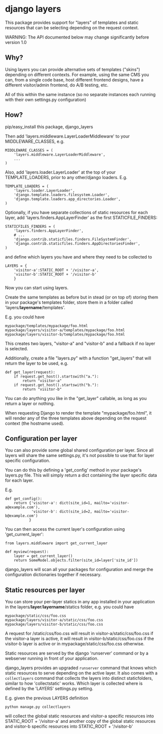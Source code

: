 django layers
=============

This package provides support for "layers" of templates and static resources
that can be selecting depending on the request context.

WARNING: The API documented below may change significantly before version 1.0

Why?
----

Using layers you can provide alternative sets of templates ("skins")
depending on different contexts. For example, using the same CMS you
can, from a single code base, host different frontend designs, have
a different visitor/admin frontend, do A/B testing, etc.

All of this within the same instance (so no separate instances each running
with their own settings.py configuration)


How?
----

pip/easy_install this package, django_layers

Then add 'layers.middleware.LayerLoaderMiddleware' to your
MIDDLEWARE_CLASSES, e.g.

    MIDDLEWARE_CLASSES = (
        'layers.middleware.LayerLoaderMiddleware',
        ...
    )

Also, add 'layers.loader.LayerLoader' at the top of your TEMPLATE_LOADERS, prior
to any other/django loaders. E.g.

    TEMPLATE_LOADERS = (
        'layers.loader.LayerLoader',
        'django.template.loaders.filesystem.Loader',
        'django.template.loaders.app_directories.Loader',
    )

Optionally, if you have separate collections of static resources for each layer,
add 'layers.finders.AppLayerFinder' as the first STATICFILE_FINDERS:

    STATICFILES_FINDERS = (
        'layers.finders.AppLayerFinder',
        # ...
        'django.contrib.staticfiles.finders.FileSystemFinder',
        'django.contrib.staticfiles.finders.AppDirectoriesFinder',
    )

and define which layers you have and where they need to be collected to

    LAYERS = {
        'visitor-a':STATIC_ROOT + '/visitor-a',
        'visitor-b':STATIC_ROOT + '/visitor-b'
        }


Now you can start using layers.

Create the same templates as before but in stead (or on top of) storing them
in your package's templates folder, store them in a folder called 
'layers/**layername**/templates'.

E.g. you could have

    mypackage/templates/mypackage/foo.html
    mypackage/layers/visitor-a/templates/mypackage/foo.html
    mypackage/layers/visitor-b/templates/mypackage/foo.html

This creates two layers, "visitor-a" and "visitor-b" and a fallback if no
layer is selected.

Additionally, create a file "layers.py" with a function "get_layers" that
will return the layer to be used, e.g.

    def get_layer(request):
        if request.get_host().startswith("a."):
            return "visitor-a"
        if request.get_host().startswith("b."):
            return "visitor-b"


You can do anything you like in the "get_layer" callable, as long as you return
a layer or nothing.

When requesting Django to render the template "mypackage/foo.html", it will
render any of the three templates above depending on the request context (the
hostname used).

Configuration per layer
-----------------------

You can also provide some global shared configuration per layer. Since all
layers will share the same settings.py, it's not possible to use that for
layer specific configuration.

You can do this by defining a 'get_config' method in your package's layers.py
file. This will simply return a dict containing the layer specific data for
each layer.

E.g.

    def get_config():
        return {'visitor-a': dict(site_id=1, mailto='visitor-a@example.com'),
                'visitor-b': dict(site_id=2, mailto='visitor-b@example.com')
               }

You can then access the current layer's configuration using 'get_current_layer':

    from layers.middleware import get_current_layer

    def myview(request):
        layer = get_current_layer()
        return SomeModel.objects.filter(site_id=layer['site_id'])

django_layers will scan all your packages for configuration and merge the
configuration dictionaries together if necessary.

Static resources per layer
--------------------------

You can store your per-layer statics in any app installed in your application
in the layers/**layer**/**layername**/statics folder, e.g. you could have

    mypackage/static/css/foo.css
    mypackage/layers/visitor-a/static/css/foo.css
    mypackage/layers/visitor-b/static/css/foo.css

A request for /static/css/foo.css will result in visitor-a/static/css/foo.css
if the visitor-a layer is active, it will result in visitor-b/static/css/foo.css
if the visitor-b layer is active or in mypackage/static/css/foo.css otherwise.


Static resources are served by the django 'runserver' command or by a webserver
running in front of your application.

django_layers provides an upgraded `runserver` command that knows which static
resources to serve depending on the active layer. It also comes with a 
`collectlayers` command that collects the layers into distinct staticfolders,
similar to how 'collectstatic' works. Which layer is collected where is defined
by the 'LAYERS' settings.py setting.

E.g. given the previous LAYERS definition

    python manage.py collectlayers

will collect the global static resources and visitor-a specific resources into
STATIC_ROOT + '/visitor-a' and another copy of the global static resources
and visitor-b specific resources into STATIC_ROOT + '/visitor-b'

